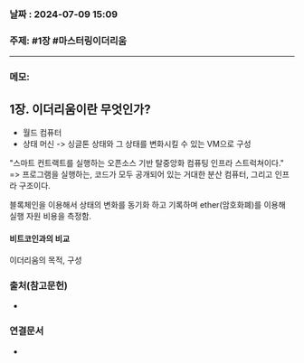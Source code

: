 
### 날짜 : 2024-07-09 15:09

### 주제: #1장 #마스터링이더리움

---
### 메모: 
## 1장. 이더리움이란 무엇인가? 
- 월드 컴퓨터
- 상태 머신 -> 싱글톤 상태와 그 상태를 변화시킬 수 있는 VM으로 구성

"스마트 컨트랙트를 실행하는 오픈소스 기반 탈중앙화 컴퓨팅 인프라 스트럭쳐이다."
=> 프로그램을 실행하는, 코드가 모두 공개되어 있는 거대한 분산 컴퓨터, 그리고 인프라 구조이다.

블록체인을 이용해서 상태의 변화를 동기화 하고 기록하며 ether(암호화폐)를 이용해 실행 자원 비용을 측정함.

#### 비트코인과의 비교
이더리움의 목적, 구성


### 출처(참고문헌)
-

### 연결문서
-
